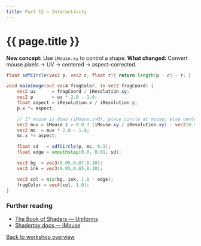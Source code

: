```yaml
---
title: Part 12 — Interactivity
---
```

# {{ page.title }}

**New concept:** Use `iMouse.xy` to control a shape.
**What changed:** Convert mouse pixels → UV → centered → aspect-corrected.

```glsl
float sdfCircle(vec2 p, vec2 c, float r){ return length(p - c) - r; }

void mainImage(out vec4 fragColor, in vec2 fragCoord) {
    vec2 uv      = fragCoord / iResolution.xy;
    vec2 p       = uv * 2.0 - 1.0;
    float aspect = iResolution.x / iResolution.y;
    p.x *= aspect;

    // If mouse is down (iMouse.z>0), place circle at mouse; else center
    vec2 muv = iMouse.z > 0.0 ? (iMouse.xy / iResolution.xy) : vec2(0.5);
    vec2 mc  = muv * 2.0 - 1.0;
    mc.x *= aspect;

    float sd   = sdfCircle(p, mc, 0.3);
    float edge = smoothstep(0.0, 0.01, sd);

    vec3 bg  = vec3(0.05,0.07,0.10);
    vec3 ink = vec3(0.85,0.65,0.30);

    vec3 col = mix(bg, ink, 1.0 - edge);
    fragColor = vec4(col, 1.0);
}
```



### Further reading
- [The Book of Shaders — Uniforms](https://thebookofshaders.com/02/)
- [Shadertoy docs — iMouse](https://www.shadertoy.com/howto)

[Back to workshop overview](index.md)
